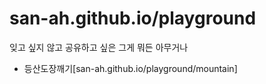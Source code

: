 # san-ah.github.io/playground

잊고 싶지 않고 공유하고 싶은 그게 뭐든 아무거나

- 등산도장깨기[san-ah.github.io/playground/mountain]